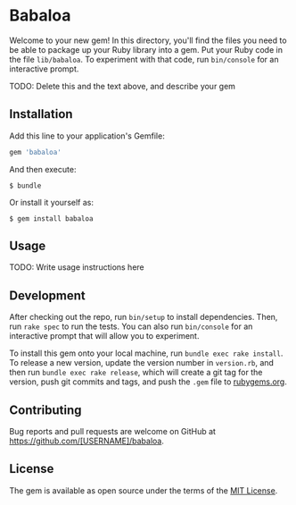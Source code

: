 # Babaloa

Welcome to your new gem! In this directory, you'll find the files you need to be able to package up your Ruby library into a gem. Put your Ruby code in the file `lib/babaloa`. To experiment with that code, run `bin/console` for an interactive prompt.

TODO: Delete this and the text above, and describe your gem

## Installation

Add this line to your application's Gemfile:

```ruby
gem 'babaloa'
```

And then execute:

    $ bundle

Or install it yourself as:

    $ gem install babaloa

## Usage

TODO: Write usage instructions here

## Development

After checking out the repo, run `bin/setup` to install dependencies. Then, run `rake spec` to run the tests. You can also run `bin/console` for an interactive prompt that will allow you to experiment.

To install this gem onto your local machine, run `bundle exec rake install`. To release a new version, update the version number in `version.rb`, and then run `bundle exec rake release`, which will create a git tag for the version, push git commits and tags, and push the `.gem` file to [rubygems.org](https://rubygems.org).

## Contributing

Bug reports and pull requests are welcome on GitHub at https://github.com/[USERNAME]/babaloa.

## License

The gem is available as open source under the terms of the [MIT License](https://opensource.org/licenses/MIT).
